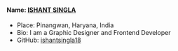 #### Name: [ISHANT SINGLA](https://github.com/ishantsingla18)
- Place: Pinangwan, Haryana, India
- Bio: I am a Graphic Designer and Frontend Developer
- GitHub: [ishantsingla18](https://github.com/ishantsingla18)